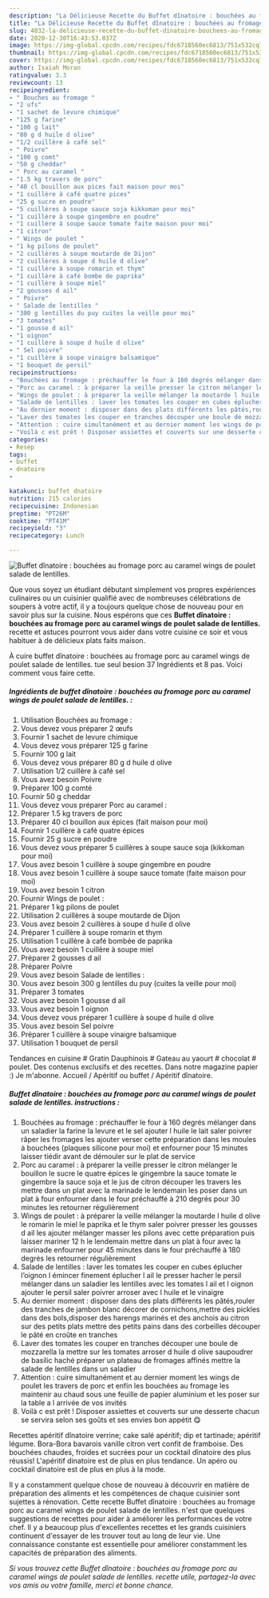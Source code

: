 ```yaml
---
description: "La Délicieuse Recette du Buffet dînatoire : bouchées au fromage porc au caramel wings de poulet salade de lentilles."
title: "La Délicieuse Recette du Buffet dînatoire : bouchées au fromage porc au caramel wings de poulet salade de lentilles."
slug: 4032-la-delicieuse-recette-du-buffet-dinatoire-bouchees-au-fromage-porc-au-caramel-wings-de-poulet-salade-de-lentilles
date: 2020-12-30T16:43:53.037Z
image: https://img-global.cpcdn.com/recipes/fdc6718560ec6813/751x532cq70/buffet-dinatoire-bouchees-au-fromage-porc-au-caramel-wings-de-poulet-salade-de-lentilles-photo-principale-de-la-recette.jpg
thumbnail: https://img-global.cpcdn.com/recipes/fdc6718560ec6813/751x532cq70/buffet-dinatoire-bouchees-au-fromage-porc-au-caramel-wings-de-poulet-salade-de-lentilles-photo-principale-de-la-recette.jpg
cover: https://img-global.cpcdn.com/recipes/fdc6718560ec6813/751x532cq70/buffet-dinatoire-bouchees-au-fromage-porc-au-caramel-wings-de-poulet-salade-de-lentilles-photo-principale-de-la-recette.jpg
author: Isaiah Moran
ratingvalue: 3.3
reviewcount: 13
recipeingredient:
- " Bouches au fromage "
- "2 ufs"
- "1 sachet de levure chimique"
- "125 g farine"
- "100 g lait"
- "80 g d huile d olive"
- "1/2 cuillère à café sel"
- " Poivre"
- "100 g comt"
- "50 g cheddar"
- " Porc au caramel "
- "1.5 kg travers de porc"
- "40 cl bouillon aux pices fait maison pour moi"
- "1 cuillère à café quatre pices"
- "25 g sucre en poudre"
- "5 cuillères à soupe sauce soja kikkoman pour moi"
- "1 cuillère à soupe gingembre en poudre"
- "1 cuillère à soupe sauce tomate faite maison pour moi"
- "1 citron"
- " Wings de poulet "
- "1 kg pilons de poulet"
- "2 cuillères à soupe moutarde de Dijon"
- "2 cuillères à soupe d huile d olive"
- "1 cuillère à soupe romarin et thym"
- "1 cuillère à café bombe de paprika"
- "1 cuillère à soupe miel"
- "2 gousses d ail"
- " Poivre"
- " Salade de lentilles "
- "300 g lentilles du puy cuites la veille pour moi"
- "3 tomates"
- "1 gousse d ail"
- "1 oignon"
- "1 cuillère à soupe d huile d olive"
- " Sel poivre"
- "1 cuillère à soupe vinaigre balsamique"
- "1 bouquet de persil"
recipeinstructions:
- "Bouchées au fromage : préchauffer le four à 160 degrés mélanger dans un saladier la farine la levure et le sel ajouter l huile le lait saler poivrer râper les fromages les ajouter verser cette préparation dans les moules à bouchées (plaques silicone pour moi) et enfourner pour 15 minutes laisser tiédir avant de démouler sur le plat de service"
- "Porc au caramel : à préparer la veille presser le citron mélanger le bouillon le sucre le quatre épices le gingembre la sauce tomate le gingembre la sauce soja et le jus de citron découper les travers les mettre dans un plat avec la marinade le lendemain les poser dans un plat à four enfourner dans le four préchauffé à 210 degrés pour 30 minutes les retourner régulièrement"
- "Wings de poulet : à préparer la veille mélanger la moutarde l huile d olive le romarin le miel le paprika et le thym saler poivrer presser les gousses d ail les ajouter mélanger masser les pilons avec cette préparation puis laisser mariner 12 h le lendemain mettre dans un plat à four avec la marinade enfourner pour 45 minutes dans le four préchauffé à 180 degrés les retourner régulièrement"
- "Salade de lentilles : laver les tomates les couper en cubes éplucher l’oignon l émincer finement éplucher l ail le presser hacher le persil mélanger dans un saladier les lentilles avec les tomates l ail et l oignon ajouter le persil saler poivrer arroser avec l huile et le vinaigre"
- "Au dernier moment : disposer dans des plats différents les pâtés,rouler des tranches de jambon blanc décorer de cornichons,mettre des pickles dans des bols,disposer des harengs marinés et des anchois au citron sur des petits plats mettre des petits pains dans des corbeilles découper le pâté en croûte en tranches"
- "Laver des tomates les couper en tranches découper une boule de mozzarella la mettre sur les tomates arroser d huile d olive saupoudrer de basilic haché préparer un plateau de fromages affinés mettre la salade de lentilles dans un saladier"
- "Attention : cuire simultanément et au dernier moment les wings de poulet les travers de porc et enfin les bouchées au fromage les maintenir au chaud sous une feuille de papier aluminium et les poser sur la table a l arrivée de vos invités"
- "Voilà c est prêt ! Disposer assiettes et couverts sur une desserte chacun se servira selon ses goûts et ses envies bon appétit 😋"
categories:
- Resep
tags:
- buffet
- dnatoire
- 

katakunci: buffet dnatoire  
nutrition: 215 calories
recipecuisine: Indonesian
preptime: "PT26M"
cooktime: "PT41M"
recipeyield: "3"
recipecategory: Lunch

---
```



![Buffet dînatoire : bouchées au fromage porc au caramel wings de poulet salade de lentilles.](https://img-global.cpcdn.com/recipes/fdc6718560ec6813/751x532cq70/buffet-dinatoire-bouchees-au-fromage-porc-au-caramel-wings-de-poulet-salade-de-lentilles-photo-principale-de-la-recette.jpg)

Que vous soyez un étudiant débutant simplement vos propres expériences culinaires ou un cuisinier qualifié avec de nombreuses célébrations de soupers à votre actif, il y a toujours quelque chose de nouveau pour en savoir plus sur la cuisine. Nous espérons que ces <strong> Buffet dînatoire : bouchées au fromage porc au caramel wings de poulet salade de lentilles. </strong> recette et astuces pourront vous aider dans votre cuisine ce soir et vous habituer à de délicieux plats faits maison.

<!--inarticleads1-->

À cuire buffet dînatoire : bouchées au fromage porc au caramel wings de poulet salade de lentilles. tue seul besion 37 Ingrédients et 8 pas. Voici comment vous faire cette.

##### Ingrédients de buffet dînatoire : bouchées au fromage porc au caramel wings de poulet salade de lentilles. :

1. Utilisation  Bouchées au fromage :
1. Vous devez vous préparer 2 œufs
1. Fournir 1 sachet de levure chimique
1. Vous devez vous préparer 125 g farine
1. Fournir 100 g lait
1. Vous devez vous préparer 80 g d huile d olive
1. Utilisation 1/2 cuillère à café sel
1. Vous avez besoin  Poivre
1. Préparer 100 g comté
1. Fournir 50 g cheddar
1. Vous devez vous préparer  Porc au caramel :
1. Préparer 1.5 kg travers de porc
1. Préparer 40 cl bouillon aux épices (fait maison pour moi)
1. Fournir 1 cuillère à café quatre épices
1. Fournir 25 g sucre en poudre
1. Vous devez vous préparer 5 cuillères à soupe sauce soja (kikkoman pour moi)
1. Vous avez besoin 1 cuillère à soupe gingembre en poudre
1. Vous avez besoin 1 cuillère à soupe sauce tomate (faite maison pour moi)
1. Vous avez besoin 1 citron
1. Fournir  Wings de poulet :
1. Préparer 1 kg pilons de poulet
1. Utilisation 2 cuillères à soupe moutarde de Dijon
1. Vous avez besoin 2 cuillères à soupe d huile d olive
1. Préparer 1 cuillère à soupe romarin et thym
1. Utilisation 1 cuillère à café bombée de paprika
1. Vous avez besoin 1 cuillère à soupe miel
1. Préparer 2 gousses d ail
1. Préparer  Poivre
1. Vous avez besoin  Salade de lentilles :
1. Vous avez besoin 300 g lentilles du puy (cuites la veille pour moi)
1. Préparer 3 tomates
1. Vous avez besoin 1 gousse d ail
1. Vous avez besoin 1 oignon
1. Vous devez vous préparer 1 cuillère à soupe d huile d olive
1. Vous avez besoin  Sel poivre
1. Préparer 1 cuillère à soupe vinaigre balsamique
1. Utilisation 1 bouquet de persil


Tendances en cuisine # Gratin Dauphinois # Gateau au yaourt # chocolat # poulet. Des contenus exclusifs et des recettes. Dans notre magazine papier :) Je m&#39;abonne. Accueil / Apéritif ou buffet / Apéritif dînatoire. 

<!--inarticleads2-->

##### Buffet dînatoire : bouchées au fromage porc au caramel wings de poulet salade de lentilles. instructions :

1. Bouchées au fromage : préchauffer le four à 160 degrés mélanger dans un saladier la farine la levure et le sel ajouter l huile le lait saler poivrer râper les fromages les ajouter verser cette préparation dans les moules à bouchées (plaques silicone pour moi) et enfourner pour 15 minutes laisser tiédir avant de démouler sur le plat de service
1. Porc au caramel : à préparer la veille presser le citron mélanger le bouillon le sucre le quatre épices le gingembre la sauce tomate le gingembre la sauce soja et le jus de citron découper les travers les mettre dans un plat avec la marinade le lendemain les poser dans un plat à four enfourner dans le four préchauffé à 210 degrés pour 30 minutes les retourner régulièrement
1. Wings de poulet : à préparer la veille mélanger la moutarde l huile d olive le romarin le miel le paprika et le thym saler poivrer presser les gousses d ail les ajouter mélanger masser les pilons avec cette préparation puis laisser mariner 12 h le lendemain mettre dans un plat à four avec la marinade enfourner pour 45 minutes dans le four préchauffé à 180 degrés les retourner régulièrement
1. Salade de lentilles : laver les tomates les couper en cubes éplucher l’oignon l émincer finement éplucher l ail le presser hacher le persil mélanger dans un saladier les lentilles avec les tomates l ail et l oignon ajouter le persil saler poivrer arroser avec l huile et le vinaigre
1. Au dernier moment : disposer dans des plats différents les pâtés,rouler des tranches de jambon blanc décorer de cornichons,mettre des pickles dans des bols,disposer des harengs marinés et des anchois au citron sur des petits plats mettre des petits pains dans des corbeilles découper le pâté en croûte en tranches
1. Laver des tomates les couper en tranches découper une boule de mozzarella la mettre sur les tomates arroser d huile d olive saupoudrer de basilic haché préparer un plateau de fromages affinés mettre la salade de lentilles dans un saladier
1. Attention : cuire simultanément et au dernier moment les wings de poulet les travers de porc et enfin les bouchées au fromage les maintenir au chaud sous une feuille de papier aluminium et les poser sur la table a l arrivée de vos invités
1. Voilà c est prêt ! Disposer assiettes et couverts sur une desserte chacun se servira selon ses goûts et ses envies bon appétit 😋


Recettes apéritif dînatoire verrine; cake salé apéritif; dip et tartinade; apéritif légume. Bora-Bora bavarois vanille citron vert confit de framboise. Des bouchées chaudes, froides et sucrées pour un cocktail dînatoire des plus réussis! L&#39;apéritif dinatoire est de plus en plus tendance. Un apéro ou cocktail dinatoire est de plus en plus à la mode. 

<!--inarticleads1-->

<p>
Il y a constamment quelque chose de nouveau à découvrir en matière de préparation des aliments et les compétences de chaque cuisinier sont sujettes à rénovation. Cette recette Buffet dînatoire : bouchées au fromage porc au caramel wings de poulet salade de lentilles. n'est que quelques suggestions de recettes pour aider à améliorer les performances de votre chef. Il y a beaucoup plus d'excellentes recettes et les grands cuisiniers continuent d'essayer de les trouver tout au long de leur vie. Une connaissance constante est essentielle pour améliorer constamment les capacités de préparation des aliments.
</p>

<p>
<i>Si vous trouvez cette Buffet dînatoire : bouchées au fromage porc au caramel wings de poulet salade de lentilles. recette utile, partagez-la avec vos amis ou votre famille, merci et bonne chance.</i>
</p>
